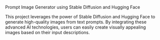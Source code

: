 Prompt Image Generator using Stable Diffusion and Hugging Face




This project leverages the power of Stable Diffusion and Hugging Face to generate high-quality images from text prompts. By integrating these advanced AI technologies, users can easily create visually appealing images based on their input descriptions.

